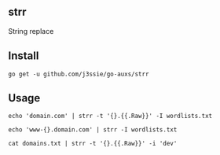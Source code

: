 ## strr

String replace

## Install

```
go get -u github.com/j3ssie/go-auxs/strr
```

## Usage

```shell
echo 'domain.com' | strr -t '{}.{{.Raw}}' -I wordlists.txt

echo 'www-{}.domain.com' | strr -I wordlists.txt

cat domains.txt | strr -t '{}.{{.Raw}}' -i 'dev'
```
